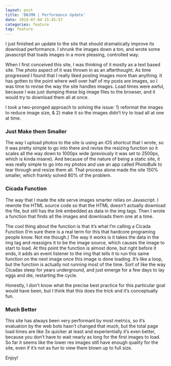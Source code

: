 ```yaml
---
layout: post
title: 'BNJMN | Performance Update'
date: 2019-07-04 15:45:57
categories: feature
tag: feature
---
```


I just finished an update to the site that should dramatically improve its download performance. I shrunk the images down a ton, and wrote some javascript that loads images in a more pleasing, controlled way.

When I first conceived this site, I was thinking of it mostly as a text based site. The photo aspect of it was thrown in as an afterthought. As time progressed I found that I really liked posting images more than anything. It has gotten to the point where well over half of my posts are images, so I was time to revise the way the site handles images. Load times were awful, because I was just dumping these big image files to the browser, and it would try to download them all at once.

I took a two-pronged approach to solving the issue: 1) reformat the images to reduce image size, & 2) make it so the images didn’t try to load all at one at time.

### Just Make them Smaller

The way I upload photos to the site is using an iOS shortcut that I wrote, so it was pretty simple to go into there and revise the resizing function so it scales all the way down to 1000px wide (previously it was set to 2500px, which is kinda insane). And because of the nature of being a static site, it was really simple to go into my photos and use an app called PhotoBulk to tear through and resize them all. That process alone made the site 150% smaller, which frankly solved 80% of the problem.

### Cicada Function

The way that I made the site serve images smarter relies on Javascript. I rewrote the HTML source code so that the HTML doesn’t actually download the file, but still has the link embedded as data in the img tags. Then I wrote a function that finds all the images and downloads them one at a time. 

The cool thing about the function is that it’s what I’m calling a Cicada Function (I’m sure there is a real term for this that hardcore programing people know. Not me though.) The way it works is it takes the data in the img tag and reassigns it to be  the image source, which causes the image to start to load. At this point the function is almost done, but right before it ends, it adds an event listener to the img that tells it to run this same function on the next image once this image is done loading.  It’s like a loop, but the function is actually not running most of the time. Sort of like the way Cicadas sleep for years underground, and just emerge for a few days to lay eggs and die, restarting the cycle.

Honestly, I don’t know what the precise best practice for this particular goal would have been, but I think that this does the trick and it’s conceptually fun.

### Much Better

This site has always been very performant by most metrics, so it’s evaluation by the web bots hasn’t changed that much, but the total page load times are like 3x quicker at least and experientially it’s even better, because you don’t have to wait nearly as long for the first images to load. So far it seems like the lower res images still have enough quality for the site, even if it’s not as fun to view them blown up to full size.

Enjoy!